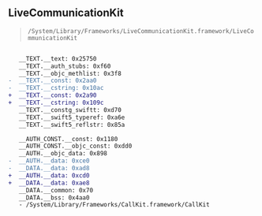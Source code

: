 ## LiveCommunicationKit

> `/System/Library/Frameworks/LiveCommunicationKit.framework/LiveCommunicationKit`

```diff

   __TEXT.__text: 0x25750
   __TEXT.__auth_stubs: 0xf60
   __TEXT.__objc_methlist: 0x3f8
-  __TEXT.__const: 0x2aa0
-  __TEXT.__cstring: 0x10ac
+  __TEXT.__const: 0x2a90
+  __TEXT.__cstring: 0x109c
   __TEXT.__constg_swiftt: 0xd70
   __TEXT.__swift5_typeref: 0xa6e
   __TEXT.__swift5_reflstr: 0x85a

   __AUTH_CONST.__const: 0x1180
   __AUTH_CONST.__objc_const: 0xdd0
   __AUTH.__objc_data: 0x898
-  __AUTH.__data: 0xce0
-  __DATA.__data: 0xad8
+  __AUTH.__data: 0xcd0
+  __DATA.__data: 0xae8
   __DATA.__common: 0x70
   __DATA.__bss: 0x4aa0
   - /System/Library/Frameworks/CallKit.framework/CallKit

```
